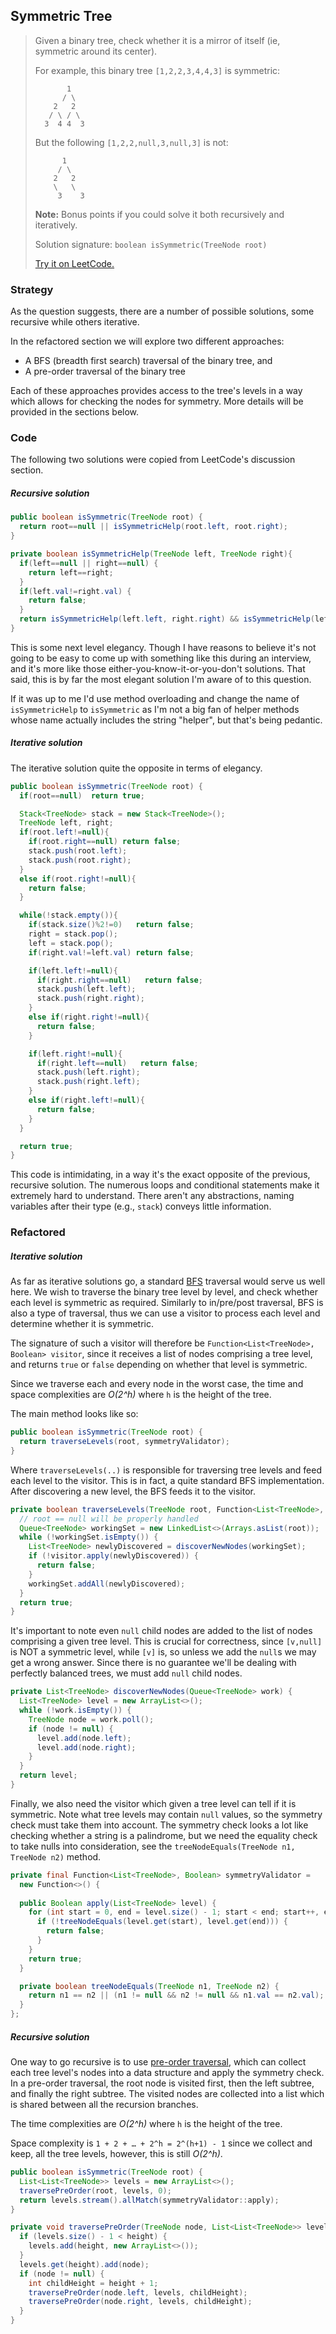 ## Symmetric Tree

>Given a binary tree, check whether it is a mirror of itself (ie, symmetric around its center).
>
>For example, this binary tree `[1,2,2,3,4,4,3]` is symmetric:
>
>```
>        1
>       / \
>     2   2
>    / \ / \
>   3  4 4  3
>```
>But the following `[1,2,2,null,3,null,3]` is not:
>
>```
>       1
>      / \
>     2   2
>     \   \
>      3    3
>```
>
>**Note:**
>Bonus points if you could solve it both recursively and iteratively.
>
>Solution signature: `boolean isSymmetric(TreeNode root)`
>
>[Try it on LeetCode.](https://leetcode.com/problems/symmetric-tree/)



### Strategy

As the question suggests, there are a number of possible solutions, some recursive while others iterative. 

In the refactored section we will explore two different approaches:

* A BFS (breadth first search) traversal of the binary tree, and
* A pre-order traversal of the binary tree

Each of these approaches provides access to the tree's levels in a way which allows for checking the nodes for symmetry. More details will be provided in the sections below.



### Code

The following two solutions were copied from LeetCode's discussion section.

##### Recursive solution

```java
public boolean isSymmetric(TreeNode root) {
  return root==null || isSymmetricHelp(root.left, root.right);
}

private boolean isSymmetricHelp(TreeNode left, TreeNode right){
  if(left==null || right==null) {
    return left==right;
  }    
  if(left.val!=right.val) {
    return false;
  }
  return isSymmetricHelp(left.left, right.right) && isSymmetricHelp(left.right, right.left);
}
```

This is some next level elegancy. Though I have reasons to believe it's not going to be easy to come up with something like this during an interview, and it's more like those either-you-know-it-or-you-don't solutions. That said, this is by far the most elegant solution I'm aware of to this question.

If it was up to me I'd use method overloading and change the name of `isSymmetricHelp` to `isSymmetric` as I'm not a big fan of helper methods whose name actually includes the string "helper", but that's being pedantic.

##### Iterative solution

The iterative solution quite the opposite in terms of elegancy.

```java
public boolean isSymmetric(TreeNode root) {
  if(root==null)  return true;

  Stack<TreeNode> stack = new Stack<TreeNode>();
  TreeNode left, right;
  if(root.left!=null){
    if(root.right==null) return false;
    stack.push(root.left);
    stack.push(root.right);
  }
  else if(root.right!=null){
    return false;
  }

  while(!stack.empty()){
    if(stack.size()%2!=0)   return false;
    right = stack.pop();
    left = stack.pop();
    if(right.val!=left.val) return false;

    if(left.left!=null){
      if(right.right==null)   return false;
      stack.push(left.left);
      stack.push(right.right);
    }
    else if(right.right!=null){
      return false;
    }

    if(left.right!=null){
      if(right.left==null)   return false;
      stack.push(left.right);
      stack.push(right.left);
    }
    else if(right.left!=null){
      return false;
    }
  }

  return true;
}
```

This code is intimidating, in a way it's the exact opposite of the previous, recursive solution. The numerous loops and conditional statements make it extremely hard to understand. There aren't any abstractions, naming variables after their type (e.g., `stack`) conveys little information.



### Refactored

##### Iterative solution

As far as iterative solutions go, a standard [BFS](https://en.wikipedia.org/wiki/Breadth-first_search) traversal would serve us well here. We wish to traverse the binary tree level by level, and check whether each level is symmetric as required. Similarly to in/pre/post traversal, BFS is also a type of traversal, thus we can use a visitor to process each level and determine whether it is symmetric.

The signature of such a visitor will therefore be `Function<List<TreeNode>, Boolean> visitor`, since it receives a list of nodes comprising a tree level, and returns `true` or `false` depending on whether that level is symmetric.

Since we traverse each and every node in the worst case, the time and space complexities are *O(2^h)* where `h` is the height of the tree.

The main method looks like so:

```java
public boolean isSymmetric(TreeNode root) {
  return traverseLevels(root, symmetryValidator);
}
```

Where `traverseLevels(..)` is responsible for traversing tree levels and feed each level to the visitor. This is in fact, a quite standard BFS implementation. After discovering a new level, the BFS feeds it to the visitor.

```java
private boolean traverseLevels(TreeNode root, Function<List<TreeNode>, Boolean> visitor) {
  // root == null will be properly handled
  Queue<TreeNode> workingSet = new LinkedList<>(Arrays.asList(root));
  while (!workingSet.isEmpty()) {
    List<TreeNode> newlyDiscovered = discoverNewNodes(workingSet);
    if (!visitor.apply(newlyDiscovered)) {
      return false;
    }
    workingSet.addAll(newlyDiscovered);
  }
  return true;
}
```

It's important to note even `null` child nodes are added to the list of nodes comprising a given tree level. This is crucial for correctness, since `[v,null]` is NOT a symmetric level, while `[v]` is, so unless we add the `null`s we may get a wrong answer. Since there is no guarantee we'll be dealing with perfectly balanced trees, we must add `null` child nodes.

```java
private List<TreeNode> discoverNewNodes(Queue<TreeNode> work) {
  List<TreeNode> level = new ArrayList<>();
  while (!work.isEmpty()) {
    TreeNode node = work.poll();
    if (node != null) {
      level.add(node.left);
      level.add(node.right);
    }
  }
  return level;
}
```

Finally, we also need the visitor which given a tree level can tell if it is symmetric. Note what tree levels may contain `null` values, so the symmetry check must take them into account. The symmetry check looks a lot like checking whether a string is a palindrome, but we need the equality check to take nulls into consideration, see the `treeNodeEquals(TreeNode n1, TreeNode n2)` method.

```java
private final Function<List<TreeNode>, Boolean> symmetryValidator =
  new Function<>() {
  
  public Boolean apply(List<TreeNode> level) {
    for (int start = 0, end = level.size() - 1; start < end; start++, end--) {
      if (!treeNodeEquals(level.get(start), level.get(end))) {
        return false;
      }
    }
    return true;
  }

  private boolean treeNodeEquals(TreeNode n1, TreeNode n2) {
    return n1 == n2 || (n1 != null && n2 != null && n1.val == n2.val);
  }
};

```

##### Recursive solution

One way to go recursive is to use [pre-order traversal](https://en.wikipedia.org/wiki/Tree_traversal#Pre-order_(NLR)), which can collect each tree level's nodes into a data structure and apply the symmetry check. In a pre-order traversal, the root node is visited first, then the left subtree, and finally the right subtree. The visited nodes are collected into a list which is shared between all the recursion branches. 

The time complexities are *O(2^h)* where `h` is the height of the tree.

Space complexity is `1 + 2 + … + 2^h = 2^(h+1) - 1` since we collect and keep, all the tree levels, however, this is still *O(2^h)*.

```java
public boolean isSymmetric(TreeNode root) {
  List<List<TreeNode>> levels = new ArrayList<>();
  traversePreOrder(root, levels, 0);
  return levels.stream().allMatch(symmetryValidator::apply);
}
```

```java
private void traversePreOrder(TreeNode node, List<List<TreeNode>> levels, int height) {
  if (levels.size() - 1 < height) {
    levels.add(height, new ArrayList<>());
  }
  levels.get(height).add(node);
  if (node != null) {
    int childHeight = height + 1;
    traversePreOrder(node.left, levels, childHeight);
    traversePreOrder(node.right, levels, childHeight);
  }
}
```
